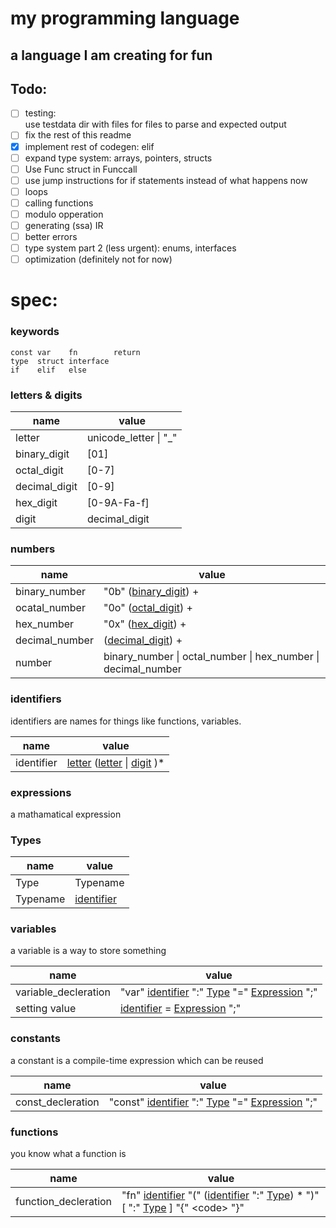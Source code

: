 # my programming language

## a language I am creating for fun

## Todo:
 - [ ] testing:  
    use testdata dir with files for files to parse and expected output
 - [ ] fix the rest of this readme
 - [x] implement rest of codegen: elif
 - [ ] expand type system: arrays, pointers, structs
 - [ ] Use Func struct in Funccall
 - [ ] use jump instructions for if statements instead of what happens now
 - [ ] loops
 - [ ] calling functions
 - [ ] modulo opperation
 - [ ] generating (ssa) IR
 - [ ] better errors
 - [ ] type system part 2 (less urgent): enums, interfaces
 - [ ] optimization (definitely not for now)

# spec:

### keywords
```
const var    fn        return
type  struct interface
if    elif   else
```

### letters & digits

name | value
-|-
letter | unicode_letter \| "_"
binary_digit  | [01]
octal_digit   | [0-7]
decimal_digit | [0-9]
hex_digit     | [0-9A-Fa-f]
digit         | decimal_digit

### numbers

name | value |
-|-
binary_number | "0b" ([binary_digit][let_and_d]) +
ocatal_number | "0o" ([octal_digit][let_and_d]) +
hex_number | "0x" ([hex_digit][let_and_d]) +
decimal_number | ([decimal_digit][let_and_d]) +
number | binary_number \| octal_number \| hex_number \| decimal_number

### identifiers

identifiers are names for things like functions, variables.

name | value
-|-
identifier | [letter][let_and_d] ([letter][let_and_d] \| [digit][let_and_d] )*

### expressions

a mathamatical expression

### Types

name | value
-|-
Type | Typename
Typename | [identifier][iden]

### variables

a variable is a way to store something

name | value
-|-
variable_decleration | "var" [identifier][iden] ":" [Type](#Types) "=" [Expression][expr] ";"
setting value | [identifier][iden] = [Expression][expr] ";"

### constants

a constant is a compile-time expression which can be reused

name | value
-|-
const_decleration | "const" [identifier][iden] ":" [Type](#Types) "=" [Expression][expr] ";"

### functions

you know what a function is

name | value
-|-
function_decleration | "fn" [identifier][iden] "(" ([identifier][iden] ":" [Type](#Types)) * ")" [ ":" [Type](#Types) ] "{" \<code> "}"


[let_and_d]: #letters-%26-digits
[iden]: #identifiers
[expr]: #expressions
